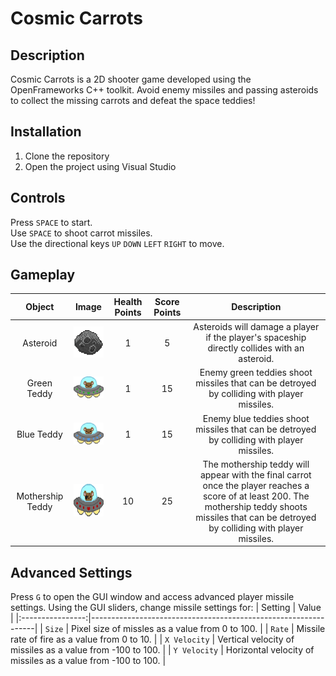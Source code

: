 # Cosmic Carrots

## Description
Cosmic Carrots is a 2D shooter game developed using the OpenFrameworks C++ toolkit. Avoid enemy missiles and passing asteroids to collect the missing carrots and defeat the space teddies!

## Installation
1. Clone the repository
2. Open the project using Visual Studio

## Controls
Press `SPACE` to start.  
Use `SPACE` to shoot carrot missiles.  
Use the directional keys `UP` `DOWN` `LEFT` `RIGHT` to move.

## Gameplay

| Object | Image | Health Points | Score Points | Description |
|:--------------:| :----------: |:--------------------------:|:--------------:|:-------------------:|
| Asteroid | <img src="https://github.com/vsupapo/CosmicCarrots/blob/master/data/images/asteroid.png?raw=true" width="50" height="50"> | 1 | 5 | Asteroids will damage a player if the player's spaceship directly collides with an asteroid. |
| Green Teddy | <img src="https://github.com/vsupapo/CosmicCarrots/blob/master/data/images/enemyUFOGreen.png?raw=true" width="50" height="35"> | 1 | 15 | Enemy green teddies shoot missiles that can be detroyed by colliding with player missiles. |
| Blue Teddy | <img src="https://github.com/vsupapo/CosmicCarrots/blob/master/data/images/enemyUFOBlue.png?raw=true" width="50" height="35"> | 1 | 15 | Enemy blue teddies shoot missiles that can be detroyed by colliding with player missiles. |
| Mothership Teddy | <img src="https://github.com/vsupapo/CosmicCarrots/blob/master/data/images/mothership.png?raw=true" width="100" height="52"> | 10 | 25 | The mothership teddy will appear with the final carrot once the player reaches a score of at least 200. The mothership teddy shoots missiles that can be detroyed by colliding with player missiles. |


## Advanced Settings
Press `G` to open the GUI window and access advanced player missile settings. Using the GUI sliders, change missile settings for:
| Setting          | Value                                                          |
|:----------------:|----------------------------------------------------------------|
| `Size`           | Pixel size of missles as a value from 0 to 100.                |
| `Rate`           | Missile rate of fire as a value from 0 to 10.                  |
| `X Velocity`     | Vertical velocity of missiles as a value from -100 to 100.     |
| `Y Velocity`     | Horizontal velocity of missiles as a value from -100 to 100.   |
